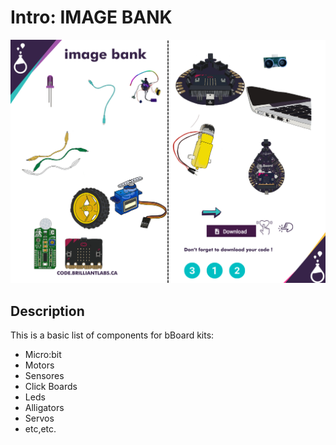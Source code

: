 # Intro:  IMAGE BANK

<!-- Write here -->

![Image_Bank-EN](https://github.com/Brilliant-Labs/code.bl/blob/code_alpha/packaged/docs/static/mb/projects/bboard-tutorials-cards/1_Intro/Intro1/Image_Bank-EN.png?raw=true "Image_Bank-EN")


## Description

<!-- Write here -->
This is a basic list of components for bBoard kits:

- Micro:bit
- Motors
- Sensores
- Click Boards
- Leds
- Alligators
- Servos
- etc,etc.


